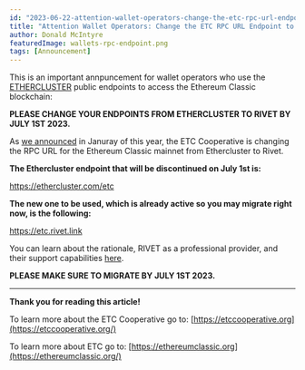 ```yaml
---
id: "2023-06-22-attention-wallet-operators-change-the-etc-rpc-url-endpoint-to-rivet-by-july-1st-2023-cn"
title: "Attention Wallet Operators: Change the ETC RPC URL Endpoint to RIVET by July 1st 2023"
author: Donald McIntyre
featuredImage: wallets-rpc-endpoint.png
tags: [Announcement]
---
```


This is an important annpuncement for wallet operators who use the [ETHERCLUSTER](https://ethercluster.com/) public endpoints to access the Ethereum Classic blockchain:

**PLEASE CHANGE YOUR ENDPOINTS FROM ETHERCLUSTER TO RIVET BY JULY 1ST 2023.**

As [we announced](https://etccooperative.org/posts/2023-01-02-the-ethereum-classic-rpc-url-is-changing-from-ethercluster-to-rivet-en) in Januray of this year, the ETC Cooperative is changing the RPC URL for the Ethereum Classic mainnet from Ethercluster to Rivet.

**The Ethercluster endpoint that will be discontinued on July 1st is:**

https://ethercluster.com/etc

**The new one to be used, which is already active so you may migrate right now, is the following:**

https://etc.rivet.link

You can learn about the rationale, RIVET as a professional provider, and their support capabilities [here](https://etccooperative.org/posts/2023-01-02-the-ethereum-classic-rpc-url-is-changing-from-ethercluster-to-rivet-en).

**PLEASE MAKE SURE TO MIGRATE BY JULY 1ST 2023.**

---

**Thank you for reading this article!**

To learn more about the ETC Cooperative go to:  [https://etccooperative.org](https://etccooperative.org/)

To learn more about ETC go to:  [https://ethereumclassic.org](https://ethereumclassic.org/)
